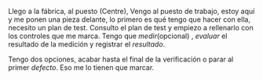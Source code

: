 Llego a la fábrica, al puesto (Centre), 
Vengo al puesto de trabajo, estoy aquí y me ponen una pieza delante, lo primero es qué tengo que hacer con ella, necesito un plan de test. Consulto el plan de test y empiezo a rellenarlo con los controles que me marca.  Tengo que _medir_(opcional) ,  _evaluar_ el resultado de la medición y registrar el _resultado_.  

Tengo dos opciones, acabar hasta el final de la verificación  o parar al primer _defecto_. Eso me lo tienen que marcar.
